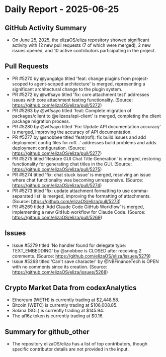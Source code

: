 # Daily Report - 2025-06-25

## GitHub Activity Summary
- On June 25, 2025, the elizaOS/eliza repository showed significant activity with 12 new pull requests (7 of which were merged), 2 new issues opened, and 10 active contributors participating in the project.

## Pull Requests
- PR #5270 by @yungalgo titled 'feat: change plugins from project-scoped to agent-scoped architecture' is merged, representing a significant architectural change to the plugin system.
- PR #5272 by @wtfsayo titled 'fix: core attachment test' addresses issues with core attachment testing functionality. (Source: https://github.com/elizaOS/eliza/pull/5272)
- PR #5263 by @wtfsayo titled 'feat: Complete migration of packages/client to @elizaos/api-client' is merged, completing the client package migration process.
- PR #5280 by @wtfsayo titled 'Fix: Update API documentation accuracy' is merged, improving the accuracy of API documentation.
- PR #5277 by @snobbee titled 'feat(rofl): fix build issues and add deployment config files for rofl…' addresses build problems and adds deployment configuration. (Source: https://github.com/elizaOS/eliza/pull/5277)
- PR #5275 titled 'Restore GUI Chat Title Generation' is merged, restoring functionality for generating chat titles in the GUI. (Source: https://github.com/elizaOS/eliza/pull/5275)
- PR #5274 titled 'fix: chat stuck issue' is merged, resolving an issue where chat functionality was becoming unresponsive. (Source: https://github.com/elizaOS/eliza/pull/5274)
- PR #5273 titled 'fix: update attachment formatting to use comma-separated list' is merged, improving the formatting of attachments. (Source: https://github.com/elizaOS/eliza/pull/5273)
- PR #5269 titled 'Add Claude Code GitHub Workflow' is merged, implementing a new GitHub workflow for Claude Code. (Source: https://github.com/elizaOS/eliza/pull/5269)

## Issues
- Issue #5279 titled 'No handler found for delegate type: TEXT_EMBEDDING' by @snobbee is CLOSED after receiving 2 comments. (Source: https://github.com/elizaOS/eliza/issues/5279)
- Issue #5268 titled 'Can't save character' by @NBFinanceTech is OPEN with no comments since its creation. (Source: https://github.com/elizaOS/eliza/issues/5268)

## Crypto Market Data from codexAnalytics
- Ethereum (WETH) is currently trading at $2,448.58.
- Bitcoin (WBTC) is currently trading at $106,008.85.
- Solana (SOL) is currently trading at $145.94.
- The ai16z token is currently trading at $0.16.

## Summary for github_other
- The repository elizaOS/eliza has a list of top contributors, though specific contributor details are not provided in the input.